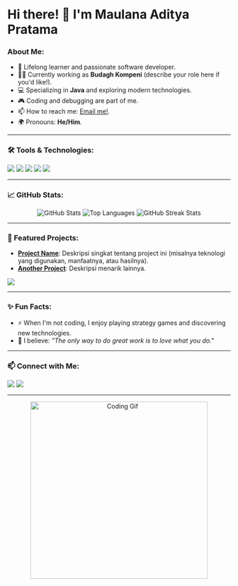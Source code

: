# <summary><strong>Hi there! 👋 I'm Maulana Aditya Pratama</strong></summary>

### About Me:
- 🌱 Lifelong learner and passionate software developer.  
- 👨‍💻 Currently working as **Budagh Kompeni** (describe your role here if you'd like!).  
- 💻 Specializing in **Java** and exploring modern technologies.  
- 🎮 Coding and debugging are part of me.  
- 📫 How to reach me: [Email me!](mailto:aditya.neo5@gmail.com).  
- 🌍 Pronouns: **He/Him**.  

---

### **🛠 Tools & Technologies:**
<p align="left">
  <img src="https://img.shields.io/badge/Code-Java-red?&logo=java&logoColor=white" />
  <img src="https://img.shields.io/badge/Text%20Editor-Visual%20Studio%20Code-blue?&logo=visual%20studio%20code&logoColor=blue" />
  <img src="https://img.shields.io/badge/Database-MySQL-blue?&logo=mysql&logoColor=white" />
  <img src="https://img.shields.io/badge/Version%20Control-Git-orange?&logo=git&logoColor=white" />
  <img src="https://img.shields.io/badge/Hosting-Docker-lightblue?&logo=docker&logoColor=white" />
</p>

---

### **📈 GitHub Stats:**
<p align="center">
  <img src="https://github-readme-stats.vercel.app/api?username=12210778-MaulanaAdityaPratama&show_icons=true&theme=transparent" alt="GitHub Stats" />
  <img src="https://github-readme-stats.vercel.app/api/top-langs/?username=12210778-MaulanaAdityaPratama&layout=compact&theme=transparent" alt="Top Languages" />
  <img src="https://github-readme-streak-stats.herokuapp.com/?user=12210778-MaulanaAdityaPratama&theme=transparent" alt="GitHub Streak Stats" />
</p>

---

### **🚀 Featured Projects:**
- [**Project Name**](https://github.com/your-repo-link): Deskripsi singkat tentang project ini (misalnya teknologi yang digunakan, manfaatnya, atau hasilnya).
- [**Another Project**](https://github.com/your-repo-link): Deskripsi menarik lainnya.

<p align="left">
  <img src="https://github-readme-stats.vercel.app/api/pin/?username=12210778-MaulanaAdityaPratama&repo=your-repo&theme=transparent" />
</p>

---

### **✨ Fun Facts:**
- ⚡ When I'm not coding, I enjoy playing strategy games and discovering new technologies.  
- 🌱 I believe: *"The only way to do great work is to love what you do."*  

---

### **📫 Connect with Me:**
<p align="left">
  <a href="mailto:aditya.neo5@gmail.com"><img src="https://img.shields.io/badge/Email-aditya.neo5@gmail.com-red?style=flat&logo=gmail" /></a>
  <a href="https://linkedin.com/in/your-linkedin"><img src="https://img.shields.io/badge/LinkedIn-Connect-blue?style=flat&logo=linkedin" /></a>
</p>

---

<p align="center">
  <img src="https://media.giphy.com/media/qgQUggAC3Pfv687qPC/giphy.gif" width="400" alt="Coding Gif" />
</p>
